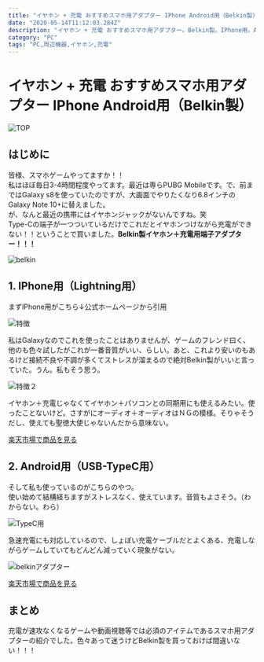 ```yaml
---
title: "イヤホン + 充電 おすすめスマホ用アダプター IPhone Android用（Belkin製）"
date: "2020-05-14T11:12:03.284Z"
description: "イヤホン + 充電 おすすめスマホ用アダプター。Belkin製。IPhone用。Android用（TypeC）スマホゲームに欠かせないアイテム"
category: "PC"
tags: "PC,周辺機器,イヤホン,充電"
---
```


# イヤホン + 充電 おすすめスマホ用アダプター IPhone Android用（Belkin製）

![TOP](https://paper-attachments.dropbox.com/s_14655901F427F382544BF0C83479F46BE51D5FBBECE4A5ED9CFA74BD5F2FE4E2_1589442166017_smartphone-791076_1920.jpg)

## はじめに

皆様、スマホゲームやってますか！！<br>
私はほぼ毎日3-4時間程度やってます。最近は専らPUBG Mobileです。で、前まではGalaxy s8を使っていたのですが、大画面でやりたくなり6.8インチのGalaxy Note 10+に替えました。<br>
が、なんと最近の携帯にはイヤホンジャックがないんですね。笑<br>
Type-Cの端子が一つついているだけでこれだとイヤホンつけながら充電ができない！！ということで買いました。**Belkin製イヤホン＋充電用端子アダプター！！！**


![belkin](https://paper-attachments.dropbox.com/s_14655901F427F382544BF0C83479F46BE51D5FBBECE4A5ED9CFA74BD5F2FE4E2_1589440453737_image.png)

## 1. IPhone用（Lightning用）

まずIPhone用がこちら↓公式ホームページから引用

![特徴](https://paper-attachments.dropbox.com/s_14655901F427F382544BF0C83479F46BE51D5FBBECE4A5ED9CFA74BD5F2FE4E2_1589440571467_image.png)


私はGalaxyなのでこれを使ったことはありませんが、ゲームのフレンド曰く、他のも色々試したがこれが一番音質がいい、らしい。あと、これより安いのもあるけど接続不良や不調が多くてストレスが溜まるので絶対Belkin製がいいと言っていた。うん。私もそう思う。


![特徴２](https://paper-attachments.dropbox.com/s_14655901F427F382544BF0C83479F46BE51D5FBBECE4A5ED9CFA74BD5F2FE4E2_1589440688700_image.png)


イヤホン＋充電じゃなくてイヤホン＋パソコンとの同期用にも使えるみたい。使ったことないけど。さすがにオーディオ＋オーディオはＮＧの模様。そりゃそうだし、使えても聖徳大使じゃないんだから意味ない。

<div class="afi-btns">
<a href="https://rpx.a8.net/svt/ejp?a8mat=3BBBEF+ANF74Q+2HOM+BW8O1&rakuten=y&a8ejpredirect=http%3A%2F%2Fhb.afl.rakuten.co.jp%2Fhgc%2F0ea62065.34400275.0ea62066.204f04c0%2Fa20040284619_3BBBEF_ANF74Q_2HOM_BW8O1%3Fpc%3Dhttps%253A%252F%252Fbiccamera.rakuten.co.jp%252Fitem%252F0745883734108%252F%26m%3Dhttps%253A%252F%252Fbiccamera.rakuten.co.jp%252Fitem%252F0745883734108%252F" rel="nofollow" class="rakuten-btn" target="_blank">楽天市場で商品を見る</a>
</div>

## 2. Android用（USB-TypeC用）

そして私も使っているのがこちらのやつ。<br>
使い始めて結構経ちますがストレスなく、使えています。音質もよさそう。（わからない。わら）

![TypeC用](https://paper-attachments.dropbox.com/s_14655901F427F382544BF0C83479F46BE51D5FBBECE4A5ED9CFA74BD5F2FE4E2_1589440919708_image.png)


急速充電にも対応しているので、しょぼい充電ケーブルだとよくある、充電しながらゲームしていてもどんどん減っていく現象がない。

![belkinアダプター](https://paper-attachments.dropbox.com/s_14655901F427F382544BF0C83479F46BE51D5FBBECE4A5ED9CFA74BD5F2FE4E2_1589441077359_image.png)

<div class="afi-btns">
<a href="https://rpx.a8.net/svt/ejp?a8mat=3BBBEF+ANF74Q+2HOM+BW8O1&rakuten=y&a8ejpredirect=http%3A%2F%2Fhb.afl.rakuten.co.jp%2Fhgc%2F0ea62065.34400275.0ea62066.204f04c0%2Fa20040284619_3BBBEF_ANF74Q_2HOM_BW8O1%3Fpc%3Dhttps%253A%252F%252Fitem.rakuten.co.jp%252Fakibamac%252F0745883776078%252F%26m%3Dhttps%253A%252F%252Fitem.rakuten.co.jp%252Fakibamac%252F0745883776078%252F" rel="nofollow" class="rakuten-btn" target="_blank">楽天市場で商品を見る</a>
</div>

## まとめ

充電が速攻なくなるゲームや動画視聴等では必須のアイテムであるスマホ用アダプターの紹介でした。色々あって迷うけどBelkin製を買っておけば間違いない！！！


